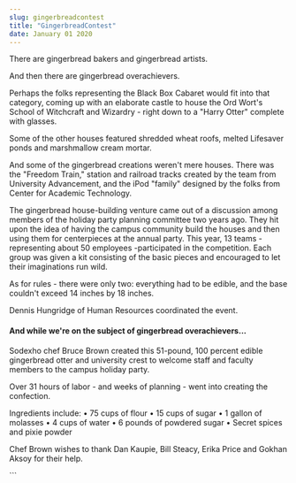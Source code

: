 ```yaml
---
slug: gingerbreadcontest
title: "GingerbreadContest"
date: January 01 2020
---
```


 
<p>There are gingerbread bakers and gingerbread artists.</p>
<p>And then there are gingerbread overachievers.</p>
<p>
  Perhaps the folks representing the Black Box Cabaret would fit into that
  category, coming up with an elaborate castle to house the Ord Wort's School of
  Witchcraft and Wizardry - right down to a "Harry Otter" complete with glasses.
</p>
<p>
  Some of the other houses featured shredded wheat roofs, melted Lifesaver ponds
  and marshmallow cream mortar.
</p>
<p>
  And some of the gingerbread creations weren't mere houses. There was the
  "Freedom Train," station and railroad tracks created by the team from
  University Advancement, and the iPod "family" designed by the folks from
  Center for Academic Technology.
</p>
<p>
  The gingerbread house-building venture came out of a discussion among members
  of the holiday party planning committee two years ago. They hit upon the idea
  of having the campus community build the houses and then using them for
  centerpieces at the annual party. This year, 13 teams - representing about 50
  employees -participated in the competition. Each group was given a kit
  consisting of the basic pieces and encouraged to let their imaginations run
  wild.
</p>
<p>
  As for rules - there were only two: everything had to be edible, and the base
  couldn't exceed 14 inches by 18 inches.
</p>
<p>Dennis Hungridge of Human Resources coordinated the event.</p>
<h4>And while we're on the subject of gingerbread overachievers...</h4>
<p>
  Sodexho chef Bruce Brown created this 51-pound, 100 percent edible gingerbread
  otter and university crest to welcome staff and faculty members to the campus
  holiday party.
</p>
<p>
  Over 31 hours of labor - and weeks of planning - went into creating the
  confection.
</p>
<p>
  Ingredients include: • 75 cups of flour • 15 cups of sugar • 1 gallon of
  molasses • 4 cups of water • 6 pounds of powdered sugar • Secret spices and
  pixie powder
</p>
<p>
  Chef Brown wishes to thank Dan Kaupie, Bill Steacy, Erika Price and Gokhan
  Aksoy for their help.
</p>
```
